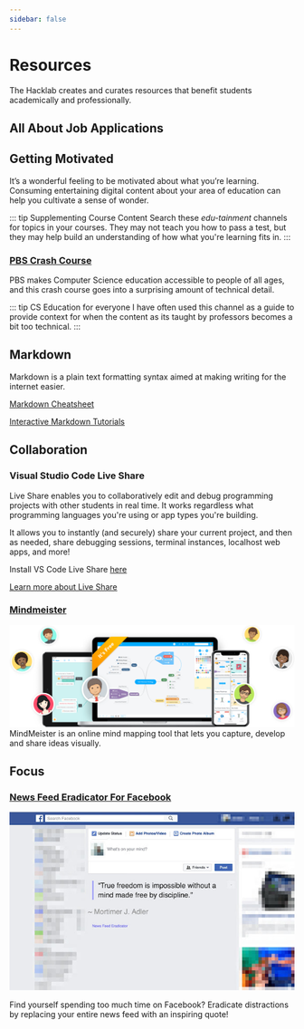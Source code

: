 ```yaml
---
sidebar: false
---
```


# Resources

The Hacklab creates and curates resources that benefit students academically and professionally.

<ResourcesGrid />

<!-- ## Free Packs for Students -->


## All About Job Applications

<LevelWithButton link="/resources/job-apps" image="https://caccf.ca/wp-content/uploads/2019/04/apply-jobs-eng.jpg" desc="If you want help with your resume, or you're looking to apply for an internship or a full-time job, check out our job application guide." button="Take me there!"/>


## Getting Motivated

It’s a wonderful feeling to be motivated about what you’re learning. Consuming entertaining digital content about your area of education can help you cultivate a sense of wonder.

::: tip Supplementing Course Content
Search these _edu-tainment_ channels for topics in your courses. They may not teach you how to pass a test, but they may help build an understanding of how what you're learning fits in. 
:::

<LevelWithButton link="https://www.youtube.com/user/Computerphile" image="https://yt3.ggpht.com/a/AGF-l792GDOem_pwvOA8KztTpl9Iwe2eOj6vq7LOfQ=s900-c-k-c0xffffffff-no-rj-mo" desc="This Youtube channels explores the domain of Computer Science by interviewing academics and industry professionals. The guests on Computerphile have an enthusiasm for computers that can be contagious!" button="Get Inspired"/>

### [PBS Crash Course](https://www.youtube.com/watch?v=tpIctyqH29Q&list=PL8dPuuaLjXtNlUrzyH5r6jN9ulIgZBpdo)

PBS makes Computer Science education accessible to people of all ages, and this crash course goes into a surprising amount of technical detail.

::: tip CS Education for everyone
I have often used this channel as a guide to provide context for when the content as its taught by professors becomes a bit too technical.
:::

## Markdown

Markdown is a plain text formatting syntax aimed at making writing for the internet easier.

[Markdown Cheatsheet](https://github.com/adam-p/markdown-here/wiki/Markdown-Cheatsheet)

[Interactive Markdown Tutorials](https://www.markdowntutorial.com/lesson/1/)

## Collaboration

### Visual Studio Code Live Share

Live Share enables you to collaboratively edit and debug programming projects with other students in real time. It works regardless what programming languages you're using or app types you're building.

It allows you to instantly (and securely) share your current project, and then as needed, share debugging sessions, terminal instances, localhost web apps, and more!

Install VS Code Live Share [here](https://docs.microsoft.com/en-us/visualstudio/liveshare/#install-visual-studio-live-share)

[Learn more about Live Share](https://docs.microsoft.com/en-us/visualstudio/liveshare/faq)

### [Mindmeister](https://www.mindmeister.com/)

![Mindmeister](./mindmeister.png)
MindMeister is an online mind mapping tool that lets you capture, develop and share ideas visually.

## Focus

### [News Feed Eradicator For Facebook](https://chrome.google.com/webstore/detail/news-feed-eradicator-for/fjcldmjmjhkklehbacihaiopjklihlgg)

![News Feed Eradicator For Facebook](./fb-newsfeed-eradicator.jpg)

Find yourself spending too much time on Facebook? Eradicate distractions by replacing your entire news feed with an inspiring quote!
